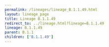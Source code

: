 ```yaml
---
permalink: /lineages/lineage_B.1.1.49.html
layout: lineage_page
title: Lineage B.1.1.49
redirect_to: ../lineage.html?lineage=B.1.1.49
lineage: B.1.1.49
parent: B.1.1
children: ['B.1.1.49']
---
```

